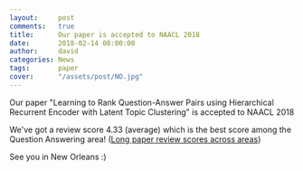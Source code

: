 ```yaml
---
layout: 	post
comments:	true
title:  	Our paper is accepted to NAACL 2018
date:  		2018-02-14 08:00:00
author: 	david
categories:	News
tags:		paper
cover:  	"/assets/post/NO.jpg"
---
```


Our paper "Learning to Rank Question-Answer Pairs using Hierarchical Recurrent Encoder with Latent Topic Clustering" is accepted to NAACL 2018

We've got a review score 4.33 (average) which is the best score among the Question Answering area! 
(<a href="https://naacl2018.wordpress.com/2018/02/04/analysis-of-long-paper-reviews/">Long paper review scores across areas</a>)

See you in New Orleans :)
